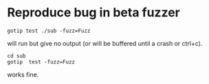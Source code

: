 # Reproduce bug in beta fuzzer

```
gotip test ./sub -fuzz=Fuzz
```

will run but give no output (or will be buffered until a crash or ctrl+c).

```
cd sub
gotip  test -fuzz=Fuzz
```
works fine.
